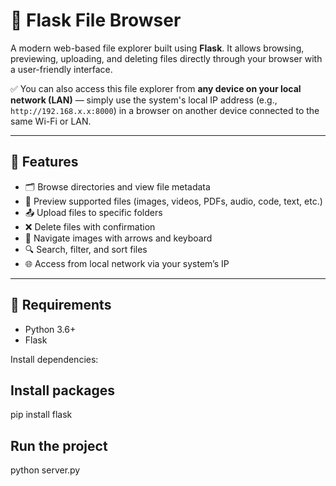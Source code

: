 # 📁 Flask File Browser

A modern web-based file explorer built using **Flask**. It allows browsing, previewing, uploading, and deleting files directly through your browser with a user-friendly interface.

✅ You can also access this file explorer from **any device on your local network (LAN)** — simply use the system's local IP address (e.g., `http://192.168.x.x:8000`) in a browser on another device connected to the same Wi-Fi or LAN.

---

## 🚀 Features

- 🗂️ Browse directories and view file metadata
- 📸 Preview supported files (images, videos, PDFs, audio, code, text, etc.)
- 📤 Upload files to specific folders
- ❌ Delete files with confirmation
- 🧭 Navigate images with arrows and keyboard
- 🔍 Search, filter, and sort files
- 🌐 Access from local network via your system’s IP

---

## 🧰 Requirements

- Python 3.6+
- Flask

Install dependencies:

## Install packages
pip install flask

## Run the project
python server.py
